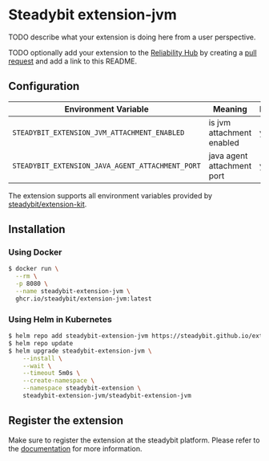 # Steadybit extension-jvm

TODO describe what your extension is doing here from a user perspective.

TODO optionally add your extension to the [Reliability Hub](https://hub.steadybit.com/) by creating
a [pull request](https://github.com/steadybit/reliability-hub-db) and add a link to this README.

## Configuration

| Environment Variable                             | Meaning                    | Required | Default |
|--------------------------------------------------|----------------------------|----------|---------|
| `STEADYBIT_EXTENSION_JVM_ATTACHMENT_ENABLED`     | is jvm attachment enabled  | yes      | true    |
| `STEADYBIT_EXTENSION_JAVA_AGENT_ATTACHMENT_PORT` | java agent attachment port | yes      | 8095    |

The extension supports all environment variables provided by [steadybit/extension-kit](https://github.com/steadybit/extension-kit#environment-variables).

## Installation

### Using Docker

```sh
$ docker run \
  --rm \
  -p 8080 \
  --name steadybit-extension-jvm \
  ghcr.io/steadybit/extension-jvm:latest
```

### Using Helm in Kubernetes

```sh
$ helm repo add steadybit-extension-jvm https://steadybit.github.io/extension-jvm
$ helm repo update
$ helm upgrade steadybit-extension-jvm \
    --install \
    --wait \
    --timeout 5m0s \
    --create-namespace \
    --namespace steadybit-extension \
    steadybit-extension-jvm/steadybit-extension-jvm
```

## Register the extension

Make sure to register the extension at the steadybit platform. Please refer to
the [documentation](https://docs.steadybit.com/integrate-with-steadybit/extensions/extension-installation) for more information.
